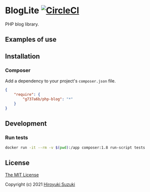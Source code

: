 # BlogLite [![CircleCI](https://circleci.com/gh/g737a6b/php-blog.svg?style=svg)](https://circleci.com/gh/g737a6b/php-blog)

PHP blog library.

## Examples of use

## Installation

### Composer

Add a dependency to your project's `composer.json` file.

```json
{
	"require": {
		"g737a6b/php-blog": "*"
	}
}
```

## Development

### Run tests

```sh
docker run -it --rm -v $(pwd):/app composer:1.8 run-script tests
```

## License

[The MIT License](http://opensource.org/licenses/MIT)

Copyright (c) 2021 [Hiroyuki Suzuki](https://mofg.net)
